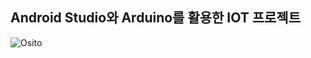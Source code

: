 ## Android Studio와 Arduino를 활용한 IOT 프로젝트
![Osito](https://github.com/ksky1345/Osito/assets/95465245/85ca8f7f-1e7b-4e90-9d04-e658e403c98c)
